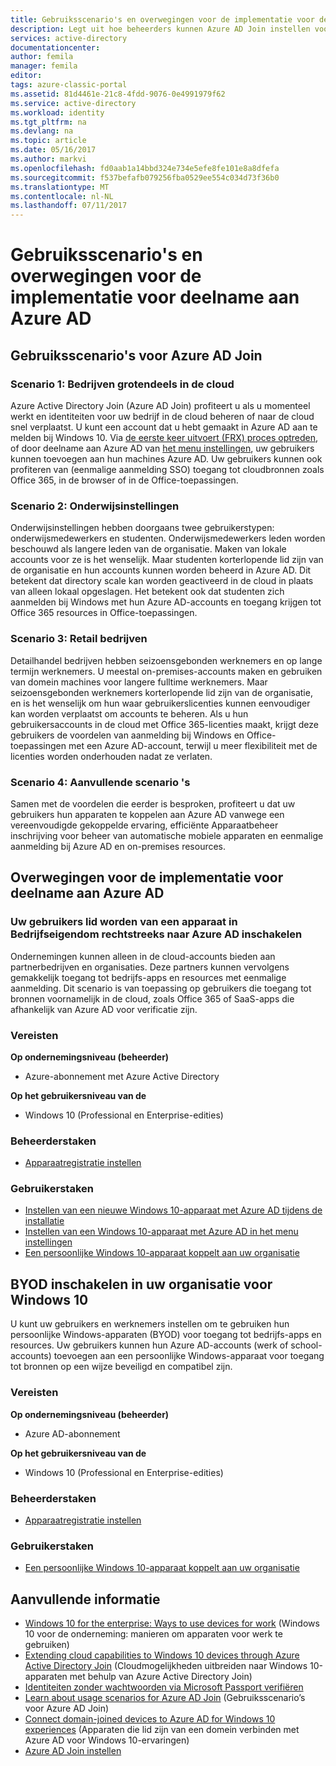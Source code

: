 ```yaml
---
title: Gebruiksscenario's en overwegingen voor de implementatie voor deelname aan Azure AD | Microsoft Docs
description: Legt uit hoe beheerders kunnen Azure AD Join instellen voor hun eindgebruikers (werknemers, studenten en andere gebruikers). Ook de andere real-world scenario's voor het gebruik van Azure AD Join wordt besproken.
services: active-directory
documentationcenter: 
author: femila
manager: femila
editor: 
tags: azure-classic-portal
ms.assetid: 81d4461e-21c8-4fdd-9076-0e4991979f62
ms.service: active-directory
ms.workload: identity
ms.tgt_pltfrm: na
ms.devlang: na
ms.topic: article
ms.date: 05/16/2017
ms.author: markvi
ms.openlocfilehash: fd0aab1a14bbd324e734e5efe8fe101e8a8dfefa
ms.sourcegitcommit: f537befafb079256fba0529ee554c034d73f36b0
ms.translationtype: MT
ms.contentlocale: nl-NL
ms.lasthandoff: 07/11/2017
---
```

# <a name="usage-scenarios-and-deployment-considerations-for-azure-ad-join"></a>Gebruiksscenario's en overwegingen voor de implementatie voor deelname aan Azure AD
## <a name="usage-scenarios-for-azure-ad-join"></a>Gebruiksscenario's voor Azure AD Join
### <a name="scenario-1-businesses-largely-in-the-cloud"></a>Scenario 1: Bedrijven grotendeels in de cloud
Azure Active Directory Join (Azure AD Join) profiteert u als u momenteel werkt en identiteiten voor uw bedrijf in de cloud beheren of naar de cloud snel verplaatst. U kunt een account dat u hebt gemaakt in Azure AD aan te melden bij Windows 10. Via [de eerste keer uitvoert (FRX) proces optreden](active-directory-azureadjoin-user-frx.md), of door deelname aan Azure AD van [het menu instellingen](active-directory-azureadjoin-user-upgrade.md), uw gebruikers kunnen toevoegen aan hun machines Azure AD.  Uw gebruikers kunnen ook profiteren van (eenmalige aanmelding SSO) toegang tot cloudbronnen zoals Office 365, in de browser of in de Office-toepassingen.

### <a name="scenario-2-educational-institutions"></a>Scenario 2: Onderwijsinstellingen
Onderwijsinstellingen hebben doorgaans twee gebruikerstypen: onderwijsmedewerkers en studenten. Onderwijsmedewerkers leden worden beschouwd als langere leden van de organisatie. Maken van lokale accounts voor ze is het wenselijk. Maar studenten korterlopende lid zijn van de organisatie en hun accounts kunnen worden beheerd in Azure AD. Dit betekent dat directory scale kan worden geactiveerd in de cloud in plaats van alleen lokaal opgeslagen. Het betekent ook dat studenten zich aanmelden bij Windows met hun Azure AD-accounts en toegang krijgen tot Office 365 resources in Office-toepassingen.

### <a name="scenario-3-retail-businesses"></a>Scenario 3: Retail bedrijven
Detailhandel bedrijven hebben seizoensgebonden werknemers en op lange termijn werknemers. U meestal on-premises-accounts maken en gebruiken van domein machines voor langere fulltime werknemers. Maar seizoensgebonden werknemers korterlopende lid zijn van de organisatie, en is het wenselijk om hun waar gebruikerslicenties kunnen eenvoudiger kan worden verplaatst om accounts te beheren. Als u hun gebruikersaccounts in de cloud met Office 365-licenties maakt, krijgt deze gebruikers de voordelen van aanmelding bij Windows en Office-toepassingen met een Azure AD-account, terwijl u meer flexibiliteit met de licenties worden onderhouden nadat ze verlaten.

### <a name="scenario-4-additional-scenarios"></a>Scenario 4: Aanvullende scenario 's
Samen met de voordelen die eerder is besproken, profiteert u dat uw gebruikers hun apparaten te koppelen aan Azure AD vanwege een vereenvoudigde gekoppelde ervaring, efficiënte Apparaatbeheer inschrijving voor beheer van automatische mobiele apparaten en eenmalige aanmelding bij Azure AD en on-premises resources.  

## <a name="deployment-considerations-for-azure-ad-join"></a>Overwegingen voor de implementatie voor deelname aan Azure AD
### <a name="enable-your-users-to-join-a-company-owned-device-directly-to-azure-ad"></a>Uw gebruikers lid worden van een apparaat in Bedrijfseigendom rechtstreeks naar Azure AD inschakelen
Ondernemingen kunnen alleen in de cloud-accounts bieden aan partnerbedrijven en organisaties. Deze partners kunnen vervolgens gemakkelijk toegang tot bedrijfs-apps en resources met eenmalige aanmelding. Dit scenario is van toepassing op gebruikers die toegang tot bronnen voornamelijk in de cloud, zoals Office 365 of SaaS-apps die afhankelijk van Azure AD voor verificatie zijn.

### <a name="prerequisites"></a>Vereisten
**Op ondernemingsniveau (beheerder)**

* Azure-abonnement met Azure Active Directory  

**Op het gebruikersniveau van de**

* Windows 10 (Professional en Enterprise-edities)

### <a name="administrator-tasks"></a>Beheerderstaken
* [Apparaatregistratie instellen](active-directory-azureadjoin-setup.md)

### <a name="user-tasks"></a>Gebruikerstaken
* [Instellen van een nieuwe Windows 10-apparaat met Azure AD tijdens de installatie](active-directory-azureadjoin-user-frx.md)
* [Instellen van een Windows 10-apparaat met Azure AD in het menu instellingen](active-directory-azureadjoin-user-upgrade.md)
* [Een persoonlijke Windows 10-apparaat koppelt aan uw organisatie](active-directory-azureadjoin-personal-device.md)

## <a name="enable-byod-in-your-organization-for-windows-10"></a>BYOD inschakelen in uw organisatie voor Windows 10
U kunt uw gebruikers en werknemers instellen om te gebruiken hun persoonlijke Windows-apparaten (BYOD) voor toegang tot bedrijfs-apps en resources. Uw gebruikers kunnen hun Azure AD-accounts (werk of school-accounts) toevoegen aan een persoonlijke Windows-apparaat voor toegang tot bronnen op een wijze beveiligd en compatibel zijn.

### <a name="prerequisites"></a>Vereisten
**Op ondernemingsniveau (beheerder)**

* Azure AD-abonnement

**Op het gebruikersniveau van de**

* Windows 10 (Professional en Enterprise-edities)

### <a name="administrator-tasks"></a>Beheerderstaken
* [Apparaatregistratie instellen](active-directory-azureadjoin-setup.md)

### <a name="user-tasks"></a>Gebruikerstaken
* [Een persoonlijke Windows 10-apparaat koppelt aan uw organisatie](active-directory-azureadjoin-personal-device.md)

## <a name="additional-information"></a>Aanvullende informatie
* [Windows 10 for the enterprise: Ways to use devices for work](active-directory-azureadjoin-windows10-devices-overview.md) (Windows 10 voor de onderneming: manieren om apparaten voor werk te gebruiken)
* [Extending cloud capabilities to Windows 10 devices through Azure Active Directory Join](active-directory-azureadjoin-user-upgrade.md) (Cloudmogelijkheden uitbreiden naar Windows 10-apparaten met behulp van Azure Active Directory Join)
* [Identiteiten zonder wachtwoorden via Microsoft Passport verifiëren](active-directory-azureadjoin-passport.md)
* [Learn about usage scenarios for Azure AD Join](active-directory-azureadjoin-deployment-aadjoindirect.md) (Gebruiksscenario’s voor Azure AD Join)
* [Connect domain-joined devices to Azure AD for Windows 10 experiences](active-directory-azureadjoin-devices-group-policy.md) (Apparaten die lid zijn van een domein verbinden met Azure AD voor Windows 10-ervaringen)
* [Azure AD Join instellen](active-directory-azureadjoin-setup.md)

